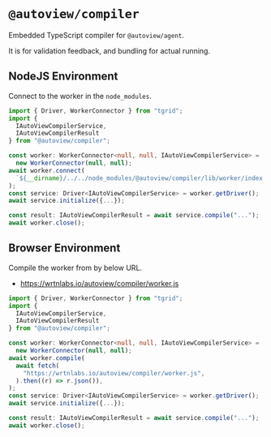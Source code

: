 # `@autoview/compiler`

Embedded TypeScript compiler for `@autoview/agent`.

It is for validation feedback, and bundling for actual running.

## NodeJS Environment
Connect to the worker in the `node_modules`.

```typescript
import { Driver, WorkerConnector } from "tgrid";
import {
  IAutoViewCompilerService,
  IAutoViewCompilerResult
} from "@autoview/compiler";

const worker: WorkerConnector<null, null, IAutoViewCompilerService> =
  new WorkerConnector(null, null);
await worker.connect(
  `${__dirname}/../../node_modules/@autoview/compiler/lib/worker/index.js`,
);
const service: Driver<IAutoViewCompilerService> = worker.getDriver();
await service.initialize({...});

const result: IAutoViewCompilerResult = await service.compile("...");
await worker.close();
```

## Browser Environment
Compile the worker from by below URL.

  - https://wrtnlabs.io/autoview/compiler/worker.js

```typescript
import { Driver, WorkerConnector } from "tgrid";
import {
  IAutoViewCompilerService,
  IAutoViewCompilerResult
} from "@autoview/compiler";

const worker: WorkerConnector<null, null, IAutoViewCompilerService> =
  new WorkerConnector(null, null);
await worker.compile(
  await fetch(
    "https://wrtnlabs.io/autoview/compiler/worker.js",
  ).then((r) => r.json()),
);
const service: Driver<IAutoViewCompilerService> = worker.getDriver();
await service.initialize({...});

const result: IAutoViewCompilerResult = await service.compile("...");
await worker.close();
```
